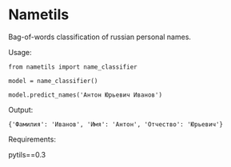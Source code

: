 # Nametils
Bag-of-words classification of russian personal names.

Usage:

`from nametils import name_classifier`

`model = name_classifier()`

`model.predict_names('Антон Юрьевич Иванов')`

Output:

`{'Фамилия': 'Иванов', 'Имя': 'Антон', 'Отчество': 'Юрьевич'}`

Requirements:

pytils==0.3
